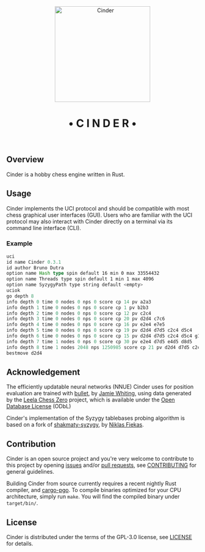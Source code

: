 
<div align="center">
<img src="logo.svg" width="250px" alt="Cinder"/>
<h1>• C I N D E R •</h1>
<br>
</div>

## Overview

Cinder is a hobby chess engine written in Rust.

## Usage

Cinder implements the UCI protocol and should be compatible with most chess graphical user
interfaces (GUI). Users who are familiar with the UCI protocol may also interact with Cinder
directly on a terminal via its command line interface (CLI).

### Example

```rust
uci
id name Cinder 0.3.1
id author Bruno Dutra
option name Hash type spin default 16 min 0 max 33554432
option name Threads type spin default 1 min 1 max 4096
option name SyzygyPath type string default <empty>
uciok
go depth 8
info depth 0 time 0 nodes 0 nps 0 score cp 14 pv a2a3
info depth 1 time 0 nodes 0 nps 0 score cp 1 pv b2b3
info depth 2 time 0 nodes 0 nps 0 score cp 12 pv c2c4
info depth 3 time 0 nodes 0 nps 0 score cp 20 pv d2d4 c7c6
info depth 4 time 0 nodes 0 nps 0 score cp 16 pv e2e4 e7e5
info depth 5 time 0 nodes 0 nps 0 score cp 19 pv d2d4 d7d5 c2c4 d5c4
info depth 6 time 0 nodes 0 nps 0 score cp 15 pv d2d4 d7d5 c2c4 d5c4 g1f3
info depth 7 time 1 nodes 0 nps 0 score cp 30 pv e2e4 d7d5 e4d5 d8d5
info depth 8 time 1 nodes 2048 nps 1250985 score cp 21 pv d2d4 d7d5 c2c4 c7c6 b1c3 g8f6 g1f3
bestmove d2d4
```

## Acknowledgement

The efficiently updatable neural networks (NNUE) Cinder uses for position evaluation are
trained with [bullet], by [Jamie Whiting], using data generated by the [Leela Chess Zero]
project, which is available under the [Open Database License] (ODbL)

Cinder's implementation of the Syzygy tablebases probing algorithm is based on a fork of
[shakmaty-syzygy], by [Niklas Fiekas].

## Contribution

Cinder is an open source project and you're very welcome to contribute to this project by
opening [issues] and/or [pull requests][pulls], see [CONTRIBUTING] for general guidelines.

Building Cinder from source currently requires a recent nightly Rust compiler,
and [cargo-pgo]. To compile binaries optimized for your CPU architecture,
simply run `make`. You will find the compiled binary under `target/bin/`.

## License

Cinder is distributed under the terms of the GPL-3.0 license, see [LICENSE] for details.

[issues]:                   https://github.com/brunocodutra/cinder/issues
[pulls]:                    https://github.com/brunocodutra/cinder/pulls

[cargo-pgo]:                https://crates.io/crates/cargo-pgo

[LICENSE]:                  https://github.com/brunocodutra/cinder/blob/master/LICENSE
[CONTRIBUTING]:             https://github.com/brunocodutra/cinder/blob/master/CONTRIBUTING.md

[Niklas Fiekas]:            https://github.com/niklasf
[shakmaty-syzygy]:          https://github.com/niklasf/shakmaty-syzygy
[Jamie Whiting]:            https://github.com/jw1912
[bullet]:                   https://github.com/jw1912/bullet
[Leela Chess Zero]:         https://lczero.org/
[Open Database License]:    https://opendatacommons.org/licenses/odbl/1-0/

